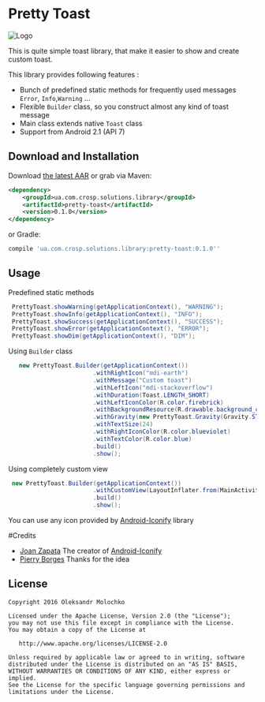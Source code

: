 Pretty Toast
============

![Logo](http://i.imgur.com/40mG7Lj.png)

This is quite simple toast library, that make it easier to show and create custom toast.

This library provides following features :

 * Bunch of predefined static methods for frequently used messages `Error`, `Info`,`Warning` ...
 * Flexible `Builder` class, so you construct almost any kind of toast message
 * Main class extends native `Toast` class
 * Support from Android 2.1 (API 7)


Download and Installation 
-------------------------

Download [the latest AAR][1] or grab via Maven:
```xml
<dependency>
    <groupId>ua.com.crosp.solutions.library</groupId>
    <artifactId>pretty-toast</artifactId>
    <version>0.1.0</version>
</dependency>
```
or Gradle:
```groovy
compile 'ua.com.crosp.solutions.library:pretty-toast:0.1.0''
```


Usage
-----

Predefined static methods

```java
 PrettyToast.showWarning(getApplicationContext(), "WARNING");
 PrettyToast.showInfo(getApplicationContext(), "INFO");
 PrettyToast.showSuccess(getApplicationContext(), "SUCCESS");
 PrettyToast.showError(getApplicationContext(), "ERROR");
 PrettyToast.showDim(getApplicationContext(), "DIM");
```

Using `Builder` class

```java
   new PrettyToast.Builder(getApplicationContext())
                        .withRightIcon("mdi-earth")
                        .withMessage("Custom toast")
                        .withLeftIcon("mdi-stackoverflow")
                        .withDuration(Toast.LENGTH_SHORT)
                        .withLeftIconColor(R.color.firebrick)
                        .withBackgroundResource(R.drawable.background_custom)
                        .withGravity(new PrettyToast.Gravity(Gravity.START, 15, 0))
                        .withTextSize(24)
                        .withRightIconColor(R.color.blueviolet)
                        .withTextColor(R.color.blue)
                        .build()
                        .show();
```

Using completely custom view

```java
 new PrettyToast.Builder(getApplicationContext())
                        .withCustomView(LayoutInflater.from(MainActivity.this).inflate(R.layout.toast_custom, null, false))
                        .build()
                        .show();
```

You can use any icon provided by [Android-Iconify](https://github.com/JoanZapata/android-iconify) library

#Credits
- [Joan Zapata](https://github.com/JoanZapata)  The creator of [Android-Iconify](https://github.com/JoanZapata/android-iconify)
- [Pierry Borges](https://github.com/Pierry/SimpleToast) Thanks for the idea

License
-------

    Copyright 2016 Oleksandr Molochko

    Licensed under the Apache License, Version 2.0 (the "License");
    you may not use this file except in compliance with the License.
    You may obtain a copy of the License at

       http://www.apache.org/licenses/LICENSE-2.0

    Unless required by applicable law or agreed to in writing, software
    distributed under the License is distributed on an "AS IS" BASIS,
    WITHOUT WARRANTIES OR CONDITIONS OF ANY KIND, either express or implied.
    See the License for the specific language governing permissions and
    limitations under the License.



 [1]: http://repo1.maven.org/maven2/ua/com/crosp/solutions/library/pretty-toast/0.1.0/pretty-toast-0.1.0.aar


